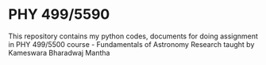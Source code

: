 # PHY 499/5590
This repository contains my python codes, documents for doing assignment in PHY 499/5500 course - Fundamentals of Astronomy Research taught by Kameswara Bharadwaj Mantha
